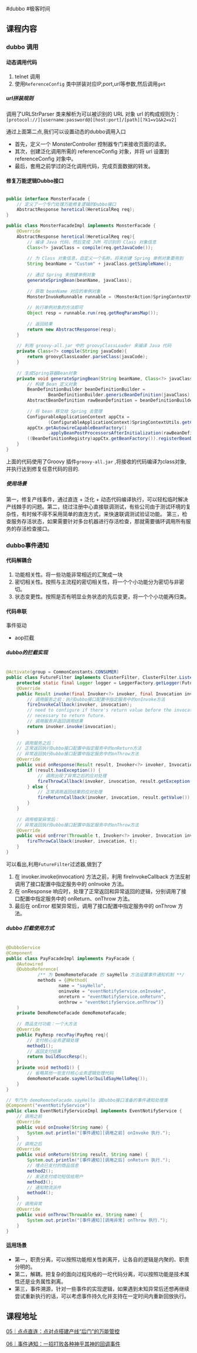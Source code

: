  #dubbo #极客时间 

## 课程内容

### dubbo 调用

#### 动态调用代码

1. telnet 调用
2. 使用`ReferenceConfig` 类中拼装对应IP,port,url等参数,然后调用`get`

##### url拼装规则

调用了URLStrParser 类来解析为可以被识别的 URL 对象
url 的构成规则为：`[protocol://][username:password@][host:port]/[path][?k1=v1&k2=v2]`


通过上面第二点,我们可以设置动态的dubbo调用入口

- 首先，定义一个 MonsterController 控制器专门来接收页面的请求。
- 其次，创建泛化调用所需的 referenceConfig 对象，并将 url 设置到 referenceConfig 对象中。
- 最后，套用之前学过的泛化调用代码，完成页面数据的转发。

#### 修复万能逻辑Dubbo接口

```java

public interface MonsterFacade {
    // 定义了一个专门处理万能修复逻辑的Dubbo接口
    AbstractResponse heretical(HereticalReq req);
}

public class MonsterFacadeImpl implements MonsterFacade {
    @Override
    AbstractResponse heretical(HereticalReq req){
        // 编译 Java 代码，然后变成 JVM 可识别的 Class 对象信息
        Class<?> javaClass = compile(req.getJavaCode());
        
        // 为 Class 对象信息，自定义一个名称，将来创建 Spring 单例对象要用到
        String beanName = "Custom" + javaClass.getSimpleName();
        
        // 通过 Spring 来创建单例对象
        generateSpringBean(beanName, javaClass);
        
        // 获取 beanName 对应的单例对象
        MonsterInvokeRunnable runnable = (MonsterAction)SpringContextUtils.getBean(beanName);
        
        // 执行单例对象的方法即可
        Object resp = runnable.run(req.getReqParamsMap());
        
        // 返回结果
        return new AbstractResponse(resp);
    }
    
    // 利用 groovy-all.jar 中的 groovyClassLoader 来编译 Java 代码
    private Class<?> compile(String javaCode){
        return groovyClassLoader.parseClass(javaCode);
    }
    
    // 生成Spring容器Bean对象
    private void generateSpringBean(String beanName, Class<?> javaClass){
        // 构建 Bean 定义对象
        BeanDefinitionBuilder beanDefinitionBuilder =
                BeanDefinitionBuilder.genericBeanDefinition(javaClass);
        AbstractBeanDefinition rawBeanDefinition = beanDefinitionBuilder.getRawBeanDefinition();
        
        // 将 bean 移交给 Spring 去管理
        ConfigurableApplicationContext appCtx =
                (ConfigurableApplicationContext)SpringContextUtils.getContext();
        appCtx.getAutowireCapableBeanFactory()
                .applyBeanPostProcessorsAfterInitialization(rawBeanDefinition, beanName);
        ((BeanDefinitionRegistry)appCtx.getBeanFactory()).registerBeanDefinition(beanName, rawBeanDefinition);
    }
}

```

上面的代码使用了Groovy 插件`groovy-all.jar` ,将接收的代码编译为class对象, 并执行达到修复任意代码的目的.

##### 使用场景

第一，修复产线事件，通过直连 + 泛化 + 动态代码编译执行，可以轻松临时解决产线棘手的问题。第二，绕过注册中心直接联调测试，有些公司由于测试环境的复杂性，有时候不得不采用简单的直连方式，来快速联调测试验证功能。
第三，检查服务存活状态，如果需要针对多台机器进行存活检查，那就需要循环调用所有服务的存活检查接口。


### dubbo事件通知

#### 代码解耦合

1. 功能相关性。将一些功能非常相近的汇聚成一块
2. 密切相关性。按照与主流程的密切相关性，将一个个小功能分为密切与非密切。
3. 状态变更性。按照是否有明显业务状态的先后变更，将一个个小功能再归类。

#### 代码串联
事件驱动

- aop拦截

##### dubbo的拦截实现

```java

@Activate(group = CommonConstants.CONSUMER)
public class FutureFilter implements ClusterFilter, ClusterFilter.Listener {
    protected static final Logger logger = LoggerFactory.getLogger(FutureFilter.class);
    @Override
    public Result invoke(final Invoker<?> invoker, final Invocation invocation) throws RpcException {
        // 调用服务之前：执行Dubbo接口配置中指定服务中的onInvoke方法
        fireInvokeCallback(invoker, invocation);
        // need to configure if there's return value before the invocation in order to help invoker to judge if it's
        // necessary to return future.
        // 调用服务并返回调用结果
        return invoker.invoke(invocation);
    }
    
    // 调用服务之后：
    // 正常返回执行Dubbo接口配置中指定服务中的onReturn方法
    // 异常返回执行Dubbo接口配置中指定服务中的onThrow方法
    @Override
    public void onResponse(Result result, Invoker<?> invoker, Invocation invocation) {
        if (result.hasException()) {
            // 调用出现了异常之后的应对处理
            fireThrowCallback(invoker, invocation, result.getException());
        } else {
            // 正常调用返回结果的应对处理
            fireReturnCallback(invoker, invocation, result.getValue());
        }
    }
    
    // 调用框架异常后：
    // 异常返回执行Dubbo接口配置中指定服务中的onThrow方法
    @Override
    public void onError(Throwable t, Invoker<?> invoker, Invocation invocation) {
        fireThrowCallback(invoker, invocation, t);
    }
}    
```

可以看出,利用`FutureFilter`过滤器,做到了
1. 在 invoker.invoke(invocation) 方法之前，利用 fireInvokeCallback 方法反射调用了接口配置中指定服务中的 onInvoke 方法。
2. 在 onResponse 响应时，处理了正常返回和异常返回的逻辑，分别调用了接口配置中指定服务中的 onReturn、onThrow 方法。
3. 最后在 onError 框架异常后，调用了接口配置中指定服务中的 onThrow 方法。

##### dubbo 拦截使用方式

```java

@DubboService
@Component
public class PayFacadeImpl implements PayFacade {
    @Autowired
    @DubboReference(
            /** 为 DemoRemoteFacade 的 sayHello 方法设置事件通知机制 **/
            methods = {@Method(
                    name = "sayHello",
                    oninvoke = "eventNotifyService.onInvoke",
                    onreturn = "eventNotifyService.onReturn",
                    onthrow = "eventNotifyService.onThrow")}
    )
    private DemoRemoteFacade demoRemoteFacade;
    
    // 商品支付功能：一个大方法
    @Override
    public PayResp recvPay(PayReq req){
        // 支付核心业务逻辑处理
        method1();
        // 返回支付结果
        return buildSuccResp();
    }
    private void method1() {
        // 省略其他一些支付核心业务逻辑处理代码
        demoRemoteFacade.sayHello(buildSayHelloReq());
    }
}

// 专门为 demoRemoteFacade.sayHello 该Dubbo接口准备的事件通知处理类
@Component("eventNotifyService")
public class EventNotifyServiceImpl implements EventNotifyService {
    // 调用之前
    @Override
    public void onInvoke(String name) {
        System.out.println("[事件通知][调用之前] onInvoke 执行.");
    }
    // 调用之后
    @Override
    public void onReturn(String result, String name) {
        System.out.println("[事件通知][调用之后] onReturn 执行.");
        // 埋点已支付的商品信息
        method2();
        // 发送支付成功短信给用户
        method3();
        // 通知物流派件
        method4();
    }
    // 调用异常
    @Override
    public void onThrow(Throwable ex, String name) {
        System.out.println("[事件通知][调用异常] onThrow 执行.");
    }
}


```

#### 运用场景

- 第一，职责分离，可以按照功能相关性剥离开，让各自的逻辑是内聚的、职责分明的。
- 第二，解耦，把复杂的面向过程风格的一坨代码分离，可以按照功能是技术属性还是业务属性剥离。
- 第三，事件溯源，针对一些事件的实现逻辑，如果遇到未知异常后还想再继续尝试重新执行的话，可以考虑事件持久化并支持在一定时间内重新回放执行。

## 课程地址

[05｜点点直连：点对点搭建产线“后门”的万能管控](https://time.geekbang.org/column/article/613319)

[06｜事件通知：一招打败各种神乎其神的回调事件](https://time.geekbang.org/column/article/613332)